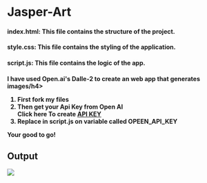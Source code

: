 # Jasper-Art
<h4>index.html: This file contains the structure of the project.</h4>
<h4>style.css: This file contains the styling of the application.</h4>
<h4>script.js: This file contains the logic of the app.</h4>

<h4>I have used Open.ai's Dalle-2 to create an web app that generates images/h4>
<ol>
<li>First fork my files</li>
<li>Then get your Api Key from Open AI<br/>
Click here To create <a href="https://platform.openai.com/account/api-keys"> API KEY </a> </li>
<li>Replace in script.js on variable called OPEEN_API_KEY</li>
</ol>
Your good to go!
<h2>Output</h2>
<img src="https://github.com/ankithdev21/Jasper-Art/assets/83537694/a40c079f-5fc7-4ae4-b5e1-dbd46b1cdfb0"/>
